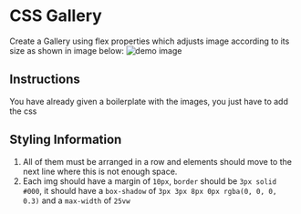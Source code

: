 # CSS Gallery

Create a Gallery using flex properties which adjusts image according to its size as shown in image below:
![demo image](https://storage.googleapis.com/acciojob-open-file-collections/1100a486-5b8c-49e8-b974-fe1c4592f48f_Screenshot%202023-06-25%20at%204.55.13%20PM.png)

## Instructions

You have already given a boilerplate with the images, you just have to add the css

## Styling Information

1. All of them must be arranged in a row and elements should move to the next line where this is not enough space.
2. Each img should have a margin of `10px`, `border` should be `3px solid #000`, it should have a `box-shadow` of `3px 3px 8px 0px rgba(0, 0, 0, 0.3)` and a `max-width` of `25vw`

